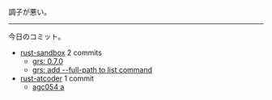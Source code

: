 調子が悪い。

---

今日のコミット。

- [rust-sandbox](https://github.com/bouzuya/rust-sandbox) 2 commits
  - [grs: 0.7.0](https://github.com/bouzuya/rust-sandbox/commit/289cf277a52434f45a54f07f513954918eeafbfe)
  - [grs: add --full-path to list command](https://github.com/bouzuya/rust-sandbox/commit/9da3aecd1fb225423e25e72f0e2010f5d60b80a5)
- [rust-atcoder](https://github.com/bouzuya/rust-atcoder) 1 commit
  - [agc054 a](https://github.com/bouzuya/rust-atcoder/commit/a7c483f20c34a8ce942c96ac00cbfb463d30c042)
